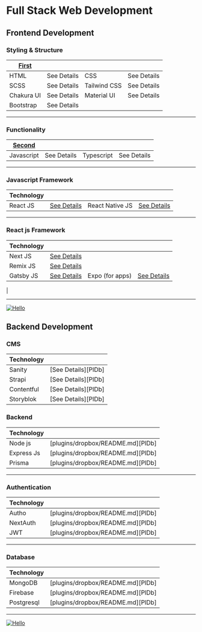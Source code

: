 # Full Stack Web Development

## Frontend Development

### Styling & Structure

| [First](https://github.com/legendtemplate/roadmap-template/tree/main/First) | |||
| ----        | ----           | ----            | ----           |
| HTML        | See Details    | CSS             | See Details    |
| SCSS        | See Details    | Tailwind CSS    | See Details    |
| Chakura UI  | See Details    | Material UI     | See Details    |
| Bootstrap   | See Details    |

---

### Functionality

| [Second](https://github.com/legendtemplate/roadmap-template/tree/main/Second) | |||
| ----        | ----           | ----            | ----           |
| Javascript  | See Details    | Typescript      | See Details    |

---

### Javascript Framework
| Technology  | |||
| ----        | ----           | ----            | ----           |
| React JS         | [See Details](https://github.com/legendtemplate/roadmap-template/tree/main/react)      | React Native JS             | [See Details](https://github.com/legendtemplate/roadmap-template/tree/main/react/app)  |

---

### React js Framework
 
| Technology | |||
| ----        | ----           | ----            | ----           |
| Next JS  | [See Details](https://github.com/legendtemplate/roadmap-template/tree/main/react/framework/nextjs) | 
Remix JS| [See Details](https://github.com/legendtemplate/roadmap-template/tree/main/react/framework/remixjs)   |                              |
| Gatsby JS| [See Details](https://github.com/legendtemplate/roadmap-template/tree/main/react/framework/gatsbyjs)                             | Expo (for apps)        | [See Details](https://github.com/legendtemplate/roadmap-template/tree/main/react/framework/expo)   |                              |
|


---

[![Hello](https://img.freepik.com/premium-vector/front-end-developer-typographic-header_277904-11487.jpg?w=2000)](https://nodesource.com/products/nsolid)

## Backend Development

### CMS

| Technology |                                   |
| ---------- | --------------------------------- |
| Sanity     | [See Details][PlDb] |
| Strapi     | [See Details][PlDb] |
| Contentful | [See Details][PlDb] |
| Storyblok  | [See Details][PlDb] |

### Backend

| Technology |                                   |
| ---------- | --------------------------------- |
| Node js    | [plugins/dropbox/README.md][PlDb] |
| Express Js | [plugins/dropbox/README.md][PlDb] |
| Prisma     | [plugins/dropbox/README.md][PlDb] |

---

### Authentication

| Technology |                                   |
| ---------- | --------------------------------- |
| Autho      | [plugins/dropbox/README.md][PlDb] |
| NextAuth   | [plugins/dropbox/README.md][PlDb] |
| JWT        | [plugins/dropbox/README.md][PlDb] |

---

### Database

| Technology |                                   |
| ---------- | --------------------------------- |
| MongoDB    | [plugins/dropbox/README.md][PlDb] |
| Firebase   | [plugins/dropbox/README.md][PlDb] |
| Postgresql | [plugins/dropbox/README.md][PlDb] |

---

[![Hello](https://cdn.hashnode.com/res/hashnode/image/upload/v1683963073446/b6da9f72-e6dc-465e-baa1-bf9520edd38c.png)](https://nodesource.com/products/nsolid)

<!-- 
git add .
git commit -m "updated  : 16:14 18/05/2023"
git push -->


